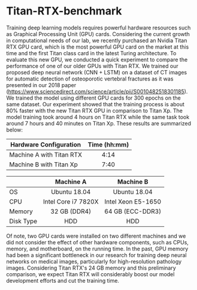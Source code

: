 # Titan-RTX-benchmark

Training deep learning models requires powerful hardware resources such as Graphical Processing Unit (GPU) cards. Considering the current growth in computational needs of our lab, we recently purchased an Nvidia Titan RTX GPU card, which is the most powerful GPU card on the market at this time and the first Titan class card in the latest Turing architecture. 
To evaluate this new GPU, we conducted a quick experiment to compare the performance of one of our older GPUs with Titan RTX. We trained our proposed deep neural network (CNN + LSTM) on a dataset of CT images for automatic detection of osteoporotic vertebral fractures as it was presented in our 2018 paper (https://www.sciencedirect.com/science/article/pii/S0010482518301185). We trained the model using different GPU cards for 300 epochs on the same dataset. Our experiment showed that the training process is about 80% faster with the new Titan RTX GPU in comparison to Titan Xp. The model training took around 4 hours on Titan RTX while the same task took around 7 hours and 40 minutes on Titan Xp. These results are summarized below:

| Hardware Configuration   | Time (hh:mm)  |
| -------------            |:-----:|
| Machine A with Titan RTX | 4:14 |
| Machine B with Titan Xp  | 7:40 |


||Machine A|Machine B|
|---|:---:|:---:|
|OS|Ubuntu 18.04|Ubuntu 18.04|
|CPU|Intel Core i7 7820X|Intel Xeon E5-1650|
|Memory| 32 GB (DDR4)| 64 GB (ECC-DDR3)|
|Disk Type|HDD|HDD|

Of note, two GPU cards were installed on two different machines and we did not consider the effect of other hardware components, such as CPUs, memory, and motherboard, on the running time.
In the past, GPU memory had been a significant bottleneck in our research for training deep neural networks on medical images, particularly for high-resolution pathology images. Considering Titan RTX's 24 GB memory and this preliminary comparison, we expect Titan RTX will considerably boost our model development efforts and cut the training time. 

